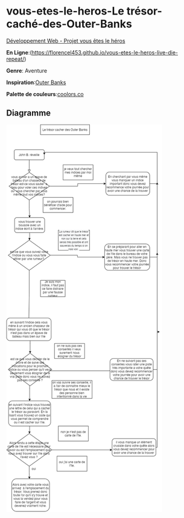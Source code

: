 # vous-etes-le-heros-Le trésor-caché-des-Outer-Banks
[Développement Web - Projet vous êtes le héros](https://smnarnold.com/projets/vous-etes-le-heros)

**En Ligne**:(https://florencel453.github.io/vous-etes-le-heros-live-die-repeat/)

**Genre**: Aventure

**Inspiration**:[Outer Banks](https://www.imdb.com/title/tt10293938/)

**Palette de couleurs**:[coolors.co](https://coolors.co/c5d08a-ffe8d1-b7a48b-90d4e0-a17c68)

## Diagramme

![Diagramme](https://github.com/FlorenceL453/vous-etes-le-heros-live-die-repeat/blob/main/assets/img/vous_etes_le_heros_2%2C3version.png)

 
